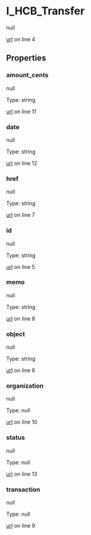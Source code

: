 # I_HCB_Transfer

null 

[url](https://github.com/devramsean0/hcb.js/blob/f7fd3c0/src/api_schemas/transfer.ts#L4) on line 4  

## Properties
### amount_cents

null 

Type: string  

[url](https://github.com/devramsean0/hcb.js/blob/f7fd3c0/src/api_schemas/transfer.ts#L11) on line 11  

### date

null 

Type: string  

[url](https://github.com/devramsean0/hcb.js/blob/f7fd3c0/src/api_schemas/transfer.ts#L12) on line 12  

### href

null 

Type: string  

[url](https://github.com/devramsean0/hcb.js/blob/f7fd3c0/src/api_schemas/transfer.ts#L7) on line 7  

### id

null 

Type: string  

[url](https://github.com/devramsean0/hcb.js/blob/f7fd3c0/src/api_schemas/transfer.ts#L5) on line 5  

### memo

null 

Type: string  

[url](https://github.com/devramsean0/hcb.js/blob/f7fd3c0/src/api_schemas/transfer.ts#L8) on line 8  

### object

null 

Type: string  

[url](https://github.com/devramsean0/hcb.js/blob/f7fd3c0/src/api_schemas/transfer.ts#L6) on line 6  

### organization

null 

Type: null  

[url](https://github.com/devramsean0/hcb.js/blob/f7fd3c0/src/api_schemas/transfer.ts#L10) on line 10  

### status

null 

Type: null  

[url](https://github.com/devramsean0/hcb.js/blob/f7fd3c0/src/api_schemas/transfer.ts#L13) on line 13  

### transaction

null 

Type: null  

[url](https://github.com/devramsean0/hcb.js/blob/f7fd3c0/src/api_schemas/transfer.ts#L9) on line 9  

